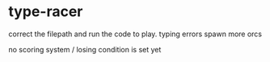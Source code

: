 # type-racer

correct the filepath and run the code to play. 
typing errors spawn more orcs

no scoring system / losing condition is set yet
